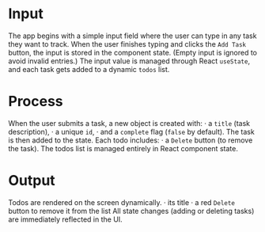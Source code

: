 # Input
The app begins with a simple input field where the user can type in any task they want to track. When the user finishes typing and clicks the `Add Task` button, the input is stored in the component state. (Empty input is ignored to avoid invalid entries.) The input value is managed through React `useState`, and each task gets added to a dynamic `todos` list.

# Process
When the user submits a task, a new object is created with:
    · a `title` (task description),
    · a unique `id`,
    · and a `complete` flag (`false` by default).
The task is then added to the state.
Each todo includes:
    · a `Delete` button (to remove the task).
The todos list is managed entirely in React component state.

# Output
Todos are rendered on the screen dynamically.
    · its title
    · a red `Delete` button to remove it from the list
All state changes (adding or deleting tasks) are immediately reflected in the UI.